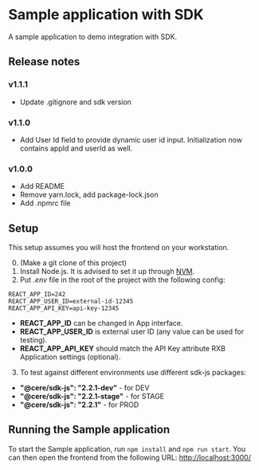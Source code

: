 # Sample application with SDK

A sample application to demo integration with SDK.

## Release notes

### v1.1.1

- Update .gitignore and sdk version

### v1.1.0

- Add User Id field to provide dynamic user id input. Initialization now contains appId and userId as well.

### v1.0.0

- Add README
- Remove yarn.lock, add package-lock.json
- Add .npmrc file

## Setup

This setup assumes you will host the frontend on your workstation.

0. (Make a git clone of this project)
1. Install Node.js. It is advised to set it up through [NVM](https://github.com/creationix/nvm).
2. Put _.env_ file in the root of the project with the following config:

```
REACT_APP_ID=242
REACT_APP_USER_ID=external-id-12345
REACT_APP_API_KEY=api-key-12345
```

- **REACT_APP_ID** can be changed in App interface.
- **REACT_APP_USER_ID** is external user ID (any value can be used for testing).
- **REACT_APP_API_KEY** should match the API Key attribute RXB Application settings (optional).

3. To test against different environments use different sdk-js packages:
- **"@cere/sdk-js": "2.2.1-dev"** - for DEV
- **"@cere/sdk-js": "2.2.1-stage"** - for STAGE
- **"@cere/sdk-js": "2.2.1"** - for PROD

## Running the Sample application

To start the Sample application, run `npm install` and `npm run start`. You can then open the frontend from the following URL: <http://localhost:3000/>